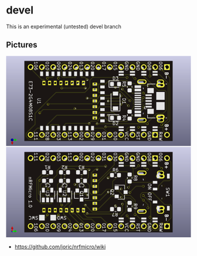# devel

This is an experimental (untested) devel branch

## Pictures

![](hardware/front.png)
![](hardware/back.png)

* https://github.com/joric/nrfmicro/wiki
